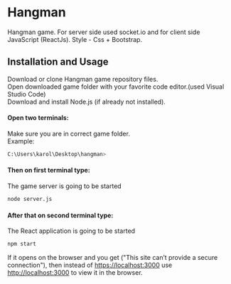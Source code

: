 # Hangman

Hangman game. For server side used socket.io and for client side JavaScript (ReactJs).
Style - Css + Bootstrap.
## Installation and Usage
Download or clone Hangman game repository files.  
Open downloaded game folder with your favorite code editor.(used Visual Studio Code)  
Download and install Node.js (if already not installed).  

#### Open two terminals:  
Make sure you are in correct game folder.  
Example:

```bash
C:\Users\karol\Desktop\hangman>
```
#### Then on first terminal type:
The game server is going to be started
```bash
node server.js
```
#### After that on second terminal type:
The React application is going to be started
```bash
npm start
```
If it opens on the browser and you get ("This site can’t provide a secure connection"), then instead of [https://localhost:3000](http://localhost:3000) use 
[http://localhost:3000](http://localhost:3000) to view it in the browser.
